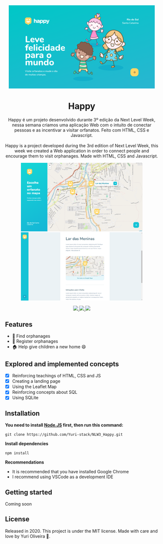<h1 align="center">
    <br>
        <img src="public/images/Home.png" alt="Principal Page" width="480">
    <br><br>
        Happy 
</h1>

<div>
    <p align="center">
        Happy é um projeto desenvolvido durante 3º edição da Next Level Week, nessa semana criamos uma aplicação Web com o intuito de conectar pessoas e as incentivar a visitar orfanatos. Feito com HTML, CSS e Javascript.
        <br><br>
        Happy is a project developed during the 3rd edition of Next Level Week, this week we created a Web application in order to connect people and encourage them to visit orphanages. Made with HTML, CSS and Javascript.
    </p>
</div>
<p align="center">
    <img src="public/images/orfanatos.png" alt="Principal Page" width="400">
    <img src="public/images/orfanato.png" alt="Principal Page" width="400">
</p>

<div>

  <p align="center">
    <a href="https://www.linkedin.com/in/yuri-silva99/" target="_blank">
        <img src="https://img.shields.io/badge/Author-Yuri%20Silva-blue">
    </a>
    <a href="#">
        <img src="https://img.shields.io/badge/Language-Javascript-blue">
    </a>
    <a href="#">
        <img src="https://img.shields.io/badge/Template-Handlebars-blue">
    </a>
  </p>

</div>

## Features

- 🏬 Find orphanages
- 🏫 Register orphanages
- 🏠 Help give children a new home 😄

## Explored and implemented concepts

- [X] Reinforcing teachings of HTML, CSS and JS
- [X] Creating a landing page
- [X] Using the Leaflet Map
- [X] Reinforcing concepts about SQL
- [X] Using SQLite

## Installation

<b>You need to install <a href="https://nodejs.org/en/download/">Node.JS</a> first, then run this command:</b>
``` 
git clone https://github.com/Yuri-stack/NLW3_Happy.git
```

<b>Install dependencies</b>

```
npm install
```

<b>Recommendations</b>

<ul>
    <li>It is recommended that you have installed Google Chrome</li>
    <li>I recommend using VSCode as a development IDE</li>
</ul>

## Getting started

Coming soon
<!-- As this is an introductory project, there is no installation tutorial. Just open and enjoy. -->

## License

Released in 2020. This project is under the MIT license.
Made with care and love by Yuri Oliveira 🚀.

